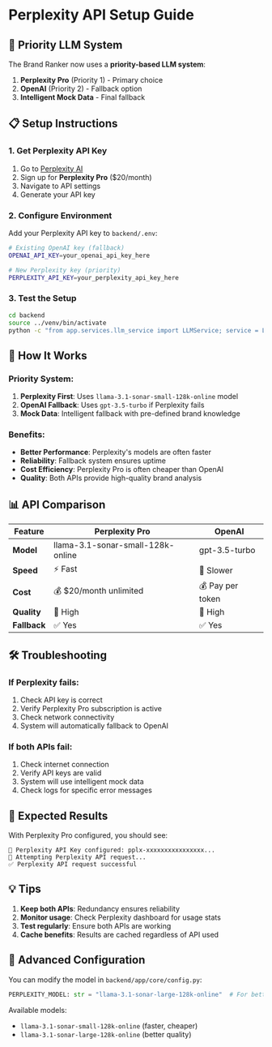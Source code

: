 # Perplexity API Setup Guide

## 🚀 Priority LLM System

The Brand Ranker now uses a **priority-based LLM system**:
1. **Perplexity Pro** (Priority 1) - Primary choice
2. **OpenAI** (Priority 2) - Fallback option
3. **Intelligent Mock Data** - Final fallback

## 📋 Setup Instructions

### 1. Get Perplexity API Key
1. Go to [Perplexity AI](https://www.perplexity.ai/)
2. Sign up for **Perplexity Pro** ($20/month)
3. Navigate to API settings
4. Generate your API key

### 2. Configure Environment
Add your Perplexity API key to `backend/.env`:

```bash
# Existing OpenAI key (fallback)
OPENAI_API_KEY=your_openai_api_key_here

# New Perplexity key (priority)
PERPLEXITY_API_KEY=your_perplexity_api_key_here
```

### 3. Test the Setup
```bash
cd backend
source ../venv/bin/activate
python -c "from app.services.llm_service import LLMService; service = LLMService(); print('✅ Perplexity setup successful!')"
```

## 🔄 How It Works

### Priority System:
1. **Perplexity First**: Uses `llama-3.1-sonar-small-128k-online` model
2. **OpenAI Fallback**: Uses `gpt-3.5-turbo` if Perplexity fails
3. **Mock Data**: Intelligent fallback with pre-defined brand knowledge

### Benefits:
- **Better Performance**: Perplexity's models are often faster
- **Reliability**: Fallback system ensures uptime
- **Cost Efficiency**: Perplexity Pro is often cheaper than OpenAI
- **Quality**: Both APIs provide high-quality brand analysis

## 📊 API Comparison

| Feature | Perplexity Pro | OpenAI |
|---------|----------------|--------|
| **Model** | llama-3.1-sonar-small-128k-online | gpt-3.5-turbo |
| **Speed** | ⚡ Fast | 🐌 Slower |
| **Cost** | 💰 $20/month unlimited | 💰 Pay per token |
| **Quality** | 🎯 High | 🎯 High |
| **Fallback** | ✅ Yes | ✅ Yes |

## 🛠️ Troubleshooting

### If Perplexity fails:
1. Check API key is correct
2. Verify Perplexity Pro subscription is active
3. Check network connectivity
4. System will automatically fallback to OpenAI

### If both APIs fail:
1. Check internet connection
2. Verify API keys are valid
3. System will use intelligent mock data
4. Check logs for specific error messages

## 🎯 Expected Results

With Perplexity Pro configured, you should see:
```
🔑 Perplexity API Key configured: pplx-xxxxxxxxxxxxxxxx...
🚀 Attempting Perplexity API request...
✅ Perplexity API request successful
```

## 💡 Tips

1. **Keep both APIs**: Redundancy ensures reliability
2. **Monitor usage**: Check Perplexity dashboard for usage stats
3. **Test regularly**: Ensure both APIs are working
4. **Cache benefits**: Results are cached regardless of API used

## 🔧 Advanced Configuration

You can modify the model in `backend/app/core/config.py`:
```python
PERPLEXITY_MODEL: str = "llama-3.1-sonar-large-128k-online"  # For better quality
```

Available models:
- `llama-3.1-sonar-small-128k-online` (faster, cheaper)
- `llama-3.1-sonar-large-128k-online` (better quality) 